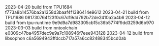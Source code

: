 2023-04-20
build from TPU1684     f773a8b14576ba2a1358d3baaf4f1386414e9612
2023-04-21
build from TPU1686     081730764f23f0c67d19dd792b72de2410a2a4b6
2023-04-12
build from tpu-runtime 9e9d9a7d983305cb15c36b5774f9dd3259d6b970
2023-03-03
build from nntoolchain e0309c47ba4957dec9e9a7c108946f7eee943128
2023-04-12
build from libsophon   c6a5694943ffdccb717a57a6cc82488345bcd0ab
